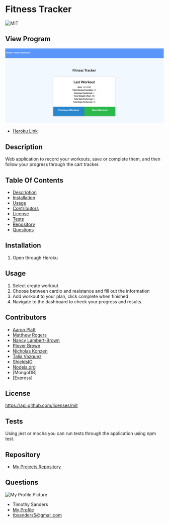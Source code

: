# Fitness Tracker #
  ![MIT](https://img.shields.io/badge/License-MIT-blue.svg)

  
  ## View Program ##
  
  ![Screenshot of the application being run](./screenshot.png)

  * [Heroku Link](https://frightful-mansion-03263.herokuapp.com/?id=5f9f18201970f6001737575c)

  ## Description ##

  Web application to record your workouts, save or complete them, and then follow your progress through the cart tracker.

  ## Table Of Contents ##

  - [Description](#Description)
  - [Installation](#Installation)
  - [Usage](#Usage)
  - [Contributors](#Contributors)
  - [License](#License)
  - [Tests](#Tests)
  - [Repository](#Repository)
  - [Questions](#Questions)

  ## Installation ##

  1. Open through Heroku
 
  ## Usage ##

  1. Select create workout
  1. Choose between cardio and resistance and fill out the information
  1. Add workout to your plan, click complete when finished
  1. Navigate to the dashboard to check your progress and results.

  ## Contributors ##
  * [Aaron Platt](https://github.com/aaronkplatt)
  * [Matthew Rogers](https://github.com/Rogers-Development-Services)
  * [Nancy Lambert-Brown](https://github.com/n-lambert)
  * [Plover Brown](https://github.com/rebgrasshopper)
  * [Nicholas Konzen](https://github.com/NTKonzen)
  * [Talia Vazquez](https://github.com/taliavazquez)
  * [ShieldsIO](https://shields.io/category/license) 
  * [Nodejs.org](https://nodejs.org/en/)
  * [MongoDB]
  * [Express]
  ## License ##

  https://api.github.com/licenses/mit

  ## Tests ##

  Using jest or mocha you can run tests through the application using npm test.

  ## Repository ##

  - [My Projects Repository](https://github.com/tbsanders5/fitnesstracker)

  ## Questions ##

  ![My Profile Picture](https://avatars0.githubusercontent.com/u/67024245?v=4)
  - Timothy Sanders
  - [My Profile](https://github.com/tbsanders5)
  - tbsanders5@gmail.com